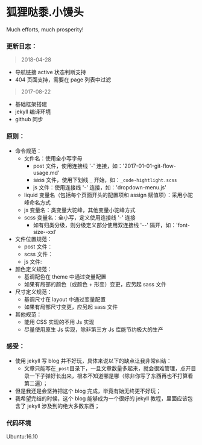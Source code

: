 # 狐狸哒黍.小馒头
Much efforts, much prosperity!

### 更新日志：

> 2018-04-28

- 导航链接 active 状态判断支持
- 404 页面支持，需要在 page 列表中过滤

> 2017-08-22

- 基础框架搭建
- jekyll 编译环境
- github 同步

### 原则：

- 命令规范：
    - 文件名：使用全小写字母
        - post 文件，使用连接线 '-' 连接，如：'2017-01-01-git-flow-usage.md'
        - sass 文件，使用下划线 `_` 开始，如：`_code-hightlight.scss`
        - js 文件：使用连接线 '-' 连接，如：'dropdown-menu.js'
    - liquid 变量名（包括每个页面开头的配置项和 assign 赋值项）：采用小驼峰命名方式
    - js 变量名：类变量大驼峰，其他变量小驼峰方式
    - scss 变量名：全小写，定义使用连接线 '-' 连接
        - 如有归类分级，则分级定义部分使用双连接线 '--' 隔开，如：'font-size--xxl'
- 文件位置规范：
    - post 文件：
    - scss 文件：
    - js 文件:
- 颜色定义规范：
    - 基调配色在 theme 中通过变量配置
    - 如果有局部的颜色（或颜色 + 形变）变更，应另起 sass 文件
- 尺寸定义规范：
    - 基调尺寸在 layout 中通过变量配置
    - 如果有局部尺寸变更，应另起 sass 文件
- 其他规范：
    - 能用 CSS 实现的不用 Js 实现
    - 尽量使用原生 Js 实现，除非第三方 Js 库能节约极大的生产

### 感受：

- 使用 jekyll 写 blog 并不好玩，具体来说以下的缺点让我非常纠结：
    - 文章只能写在`_post`目录下，一旦文章数量多起来，就会很难管理，点开目录一下子弹好长出来，根本不知道哪是哪（除非你写了东西再也不打算看第二遍）；
- 但是我还是会坚持把这个 blog 完成，毕竟有始无终更不好玩；
- 我希望完结的时候，这个 blog 能够成为一个很好的 jekyll 教程，里面应该包含了 jekyll 涉及到的绝大多数东西；

### 代码环境

Ubuntu:16.10
